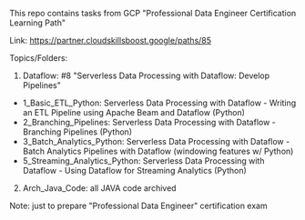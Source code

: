 This repo contains tasks from GCP "Professional Data Engineer Certification Learning Path"

Link: https://partner.cloudskillsboost.google/paths/85

Topics/Folders:
 1. Dataflow: #8 "Serverless Data Processing with Dataflow: Develop Pipelines"
  - 1_Basic_ETL_Python: Serverless Data Processing with Dataflow - Writing an ETL Pipeline using Apache Beam and Dataflow (Python)
  - 2_Branching_Pipelines: Serverless Data Processing with Dataflow - Branching Pipelines (Python)
  - 3_Batch_Analytics_Python: Serverless Data Processing with Dataflow - Batch Analytics Pipelines with Dataflow (windowing features w/ Python)
  - 5_Streaming_Analytics_Python: Serverless Data Processing with Dataflow - Using Dataflow for Streaming Analytics (Python)

  2. Arch_Java_Code: all JAVA code archived

Note: just to prepare "Professional Data Engineer" certification exam
